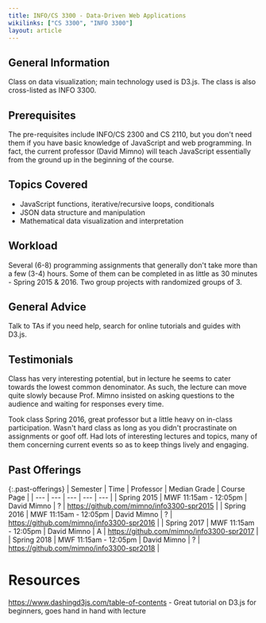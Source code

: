 ```yaml
---
title: INFO/CS 3300 - Data-Driven Web Applications
wikilinks: ["CS 3300", "INFO 3300"]
layout: article
---
```


## General Information

Class on data visualization; main technology used is D3.js. The class is also cross-listed as INFO 3300.

## Prerequisites

The pre-requisites include INFO/CS 2300 and CS 2110, but you don't need them if you have basic knowledge of JavaScript and web programming. In fact, the current professor (David Mimno) will teach JavaScript essentially from the ground up in the beginning of the course.

## Topics Covered

  - JavaScript functions, iterative/recursive loops, conditionals
  - JSON data structure and manipulation
  - Mathematical data visualization and interpretation

## Workload

Several (6-8) programming assignments that generally don't take more than a few (3-4) hours. Some of them can be completed in as little as 30 minutes - Spring 2015 & 2016. Two group projects with randomized groups of 3.

## General Advice

Talk to TAs if you need help, search for online tutorials and guides with D3.js.

## Testimonials

Class has very interesting potential, but in lecture he seems to cater towards the lowest common denominator. As such, the lecture can move quite slowly because Prof. Mimno insisted on asking questions to the audience and waiting for responses every time.

Took class Spring 2016, great professor but a little heavy on in-class participation. Wasn't hard class as long as you didn't procrastinate on assignments or goof off. Had lots of interesting lectures and topics, many of them concerning current events so as to keep things lively and engaging.

## Past Offerings

{:.past-offerings}
| Semester | Time | Professor | Median Grade | Course Page |
| --- | --- | --- | --- | --- |
| Spring 2015 | MWF 11:15am - 12:05pm | David Mimno | ? | <https://github.com/mimno/info3300-spr2015> |
| Spring 2016 | MWF 11:15am - 12:05pm | David Mimno | ? | <https://github.com/mimno/info3300-spr2016> |
| Spring 2017 | MWF 11:15am - 12:05pm | David Mimno | A | <https://github.com/mimno/info3300-spr2017> |
| Spring 2018 | MWF 11:15am - 12:05pm | David Mimno | ? | <https://github.com/mimno/info3300-spr2018> |

# Resources

https://www.dashingd3js.com/table-of-contents - Great tutorial on D3.js for beginners, goes hand in hand with lecture
